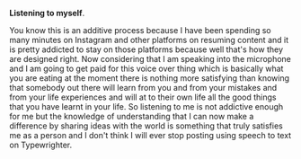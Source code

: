 **Listening to myself**.

You know this is an additive process because I have been spending so many minutes on Instagram and other platforms on resuming content and it is pretty addicted to stay on those platforms because well that's how they are designed right. Now considering that I am speaking into the microphone and I am going to get paid for this voice over thing which is basically what you are eating at the moment there is nothing more satisfying than knowing that somebody out there will learn from you and from your mistakes and from your life experiences and will at to their own life all the good things that you have learnt in your life. So listening to me is not addictive enough for me but the knowledge of understanding that I can now make a difference by sharing ideas with the world is something that truly satisfies me as a person and I don't think I will ever stop posting using speech to text on Typewrighter.
